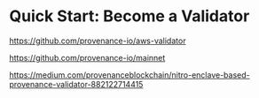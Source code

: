 # Quick Start: Become a Validator

https://github.com/provenance-io/aws-validator

https://github.com/provenance-io/mainnet

https://medium.com/provenanceblockchain/nitro-enclave-based-provenance-validator-882122714415